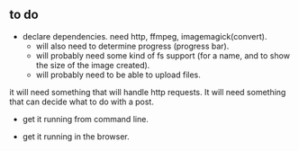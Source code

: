 to do
-----

- declare dependencies. need http, ffmpeg, imagemagick(convert).
	- will also need to determine progress (progress bar).
	- will probably need some kind of fs support (for a name, and to show the size of the image created).
	- will probably need to be able to upload files.

it will need something that will handle http requests. It will need something that can decide what to do with a post.



- get it running from command line.



- get it running in the browser.
